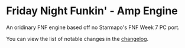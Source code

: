 # Friday Night Funkin'  - Amp Engine

An oridinary FNF engine based off no Starmapo's FNF Week 7 PC port.

You can view the list of notable changes in the [changelog](CHANGELOG.md).
